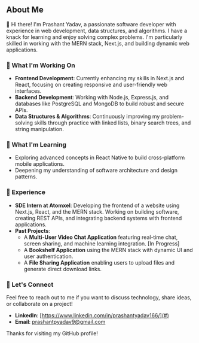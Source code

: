 ## About Me

👋 Hi there! I'm Prashant Yadav, a passionate software developer with experience in web development, data structures, and algorithms. I have a knack for learning and enjoy solving complex problems. I'm particularly skilled in working with the MERN stack, Next.js, and building dynamic web applications.

### 🔭 What I'm Working On
- **Frontend Development**: Currently enhancing my skills in Next.js and React, focusing on creating responsive and user-friendly web interfaces.
- **Backend Development**: Working with Node.js, Express.js, and databases like PostgreSQL and MongoDB to build robust and secure APIs.
- **Data Structures & Algorithms**: Continuously improving my problem-solving skills through practice with linked lists, binary search trees, and string manipulation.

### 🌱 What I'm Learning
- Exploring advanced concepts in React Native to build cross-platform mobile applications.
- Deepening my understanding of software architecture and design patterns.

### 💼 Experience
- **SDE Intern at Atomxel**: Developing the frontend of a website using Next.js, React, and the MERN stack. Working on building software, creating REST APIs, and integrating backend systems with frontend applications.
- **Past Projects**:
  - A **Multi-User Video Chat Application** featuring real-time chat, screen sharing, and machine learning integration. [In Progress]
  - A **Bookshelf Application** using the MERN stack with dynamic UI and user authentication.
  - A **File Sharing Application** enabling users to upload files and generate direct download links.

### 💬 Let's Connect
Feel free to reach out to me if you want to discuss technology, share ideas, or collaborate on a project!

- **LinkedIn**: [https://www.linkedin.com/in/prashantyadav166/](#)
- **Email**: [prashantpyadav9@gmail.com](mailto:your.email@example.com)

Thanks for visiting my GitHub profile! 
